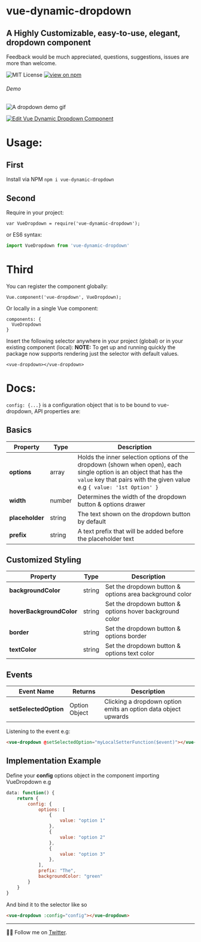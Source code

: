# vue-dynamic-dropdown
## A Highly Customizable, easy-to-use, elegant, dropdown component

Feedback would be much appreciated, questions, suggestions, issues are more than welcome.

![MIT License](https://badgen.net/badge/license/MIT/blue "MIT License")
[![view on npm](http://img.shields.io/npm/v/vue-dynamic-dropdown.svg?colorB=red)](https://www.npmjs.org/package/vue-dynamic-dropdown)

###### Demo
![A dropdown demo gif](https://media.giphy.com/media/5QLuCj7YGvcAj49MGh/giphy.gif)

[![Edit Vue Dynamic Dropdown Component](https://codesandbox.io/static/img/play-codesandbox.svg)](https://codesandbox.io/s/vue-dynamic-dropdown-component-dm7bf)

# Usage:

## First
Install via NPM ```npm i vue-dynamic-dropdown```

## Second
Require in your project:
```
var VueDropdown = require('vue-dynamic-dropdown');
```
or ES6 syntax:
```js
import VueDropdown from 'vue-dynamic-dropdown'
```

# Third
You can register the component globally:
```
Vue.component('vue-dropdown', VueDropdown);
```
Or locally in a single Vue component:
```
components: {
  VueDropdown
}
```

Insert the following selector anywhere in your project (global) or in your existing component (local):
**NOTE:** To get up and running quickly the package now supports rendering just the selector with default values.
```
<vue-dropdown></vue-dropdown>
```

# Docs:
```config: {...}``` is a configuration object that is to be bound to vue-dropdown, API properties are:

## Basics

| Property | Type  | Description |
| --- | ---  | --- |
| **options** | array | Holds the inner selection options of the dropdown (shown when open), each single option is an object that has the ```value``` key that pairs with the given value e.g ```{ value: '1st Option' }``` |
| **width** | number | Determines the width of the dropdown button & options drawer |
| **placeholder** | string | The text shown on the dropdown button by default |
| **prefix** | string | A text prefix that will be added before the placeholder text |

## Customized Styling

| Property | Type  | Description |
| --- | ---  | --- |
| **backgroundColor** | string | Set the dropdown button & options area background color |
| **hoverBackgroundColor** | string | Set the dropdown button & options hover background color |
| **border** | string | Set the dropdown button & options border |
| **textColor** | string | Set the dropdown button & options text color |

## Events
| Event Name | Returns | Description |
| --- | ---  | --- |
| **setSelectedOption** | Option Object | Clicking a dropdown option emits an option data object upwards |

Listening to the event e.g:
```html
<vue-dropdown @setSelectedOption="myLocalSetterFunction($event)"></vue-dropdown>
```

## Implementation Example
Define your **config** options object in the component importing VueDropdown e.g
```js
data: function() {
    return {
        config: {
            options: [
                {
                    value: "option 1"
                },
                {
                    value: "option 2"
                },
                {
                    value: "option 3"
                },
            ],
            prefix: "The",
            backgroundColor: "green"
        }
    }
}
```
And bind it to the selector like so
```html
<vue-dropdown :config="config"></vue-dropdown>

```

---
👨‍💻 Follow me on [Twitter](https://twitter.com/jodoron).

